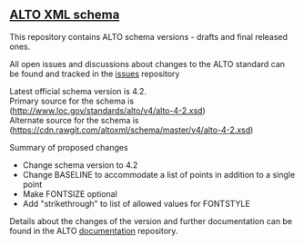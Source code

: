 ## [ALTO XML schema](https://github.com/altoxml/schema/wiki)
This repository contains ALTO schema versions - drafts and final released ones.

All open issues and discussions about changes to the ALTO standard can be found and tracked in the [issues](https://github.com/altoxml/schema/issues) repository

Latest official schema version is 4.2.<br>
Primary source for the schema is (http://www.loc.gov/standards/alto/v4/alto-4-2.xsd)<br>
Alternate source for the schema is (https://cdn.rawgit.com/altoxml/schema/master/v4/alto-4-2.xsd)<br>

Summary of proposed changes

* Change schema version to 4.2
* Change BASELINE to accommodate a list of points in addition to a single point
* Make FONTSIZE optional
* Add "strikethrough" to list of allowed values for FONTSTYLE

Details about the changes of the version and further documentation can be found in the ALTO
[documentation](https://github.com/altoxml/documentation/wiki) repository.


